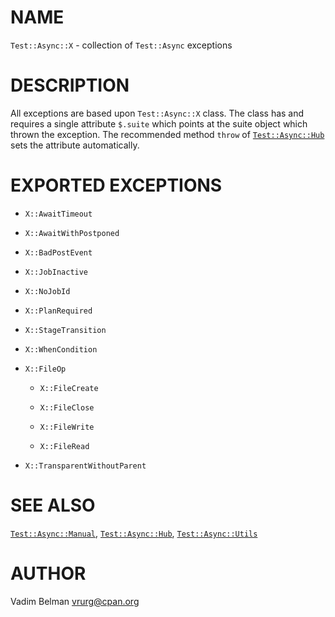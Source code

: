 NAME
====



`Test::Async::X` - collection of `Test::Async` exceptions

DESCRIPTION
===========



All exceptions are based upon `Test::Async::X` class. The class has and requires a single attribute `$.suite` which points at the suite object which thrown the exception. The recommended method `throw` of [`Test::Async::Hub`](https://github.com/vrurg/raku-Test-Async/blob/v0.0.16/docs/md/Test/Async/Hub.md) sets the attribute automatically.

EXPORTED EXCEPTIONS
===================

  * `X::AwaitTimeout`

  * `X::AwaitWithPostponed`

  * `X::BadPostEvent`

  * `X::JobInactive`

  * `X::NoJobId`

  * `X::PlanRequired`

  * `X::StageTransition`

  * `X::WhenCondition`

  * `X::FileOp`

    * `X::FileCreate`

    * `X::FileClose`

    * `X::FileWrite`

    * `X::FileRead`

  * `X::TransparentWithoutParent`

SEE ALSO
========

[`Test::Async::Manual`](https://github.com/vrurg/raku-Test-Async/blob/v0.0.16/docs/md/Test/Async/Manual.md), [`Test::Async::Hub`](https://github.com/vrurg/raku-Test-Async/blob/v0.0.16/docs/md/Test/Async/Hub.md), [`Test::Async::Utils`](https://github.com/vrurg/raku-Test-Async/blob/v0.0.16/docs/md/Test/Async/Utils.md)

AUTHOR
======

Vadim Belman <vrurg@cpan.org>

